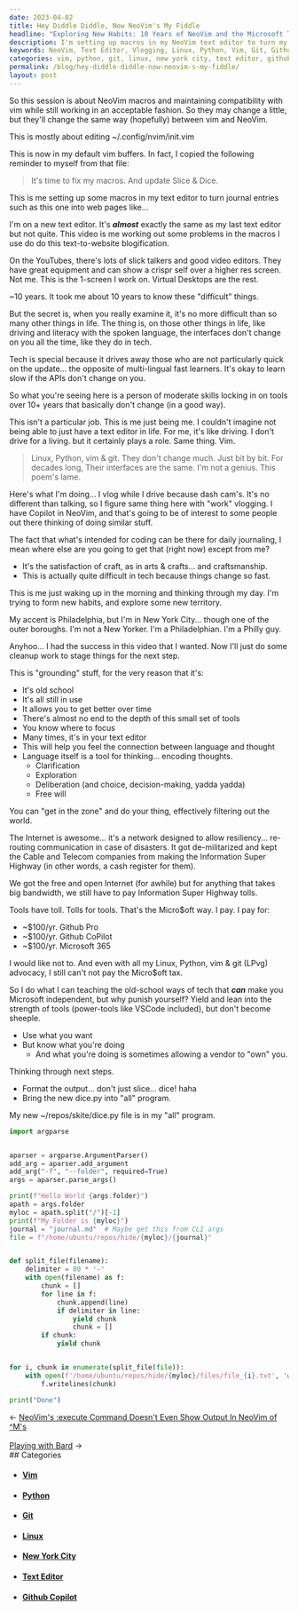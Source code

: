 ```yaml
---
date: 2023-04-02
title: Hey Diddle Diddle, Now NeoVim's My Fiddle
headline: "Exploring New Habits: 10 Years of NeoVim and the Microsoft Tax"
description: I'm setting up macros in my NeoVim text editor to turn my journal entries into web pages. After 10 years of using this text editor, I'm vlogging the process and exploring new habits. As an advocate for Linux, Python, vim, and git, I still have to pay a Microsoft tax for tools like Github Pro, Github CoPilot, and Microsoft 365. I'm currently formatting the output of a new dice.py file.
keywords: NeoVim, Text Editor, Vlogging, Linux, Python, Vim, Git, Github Pro, Github CoPilot, Microsoft 365, Philadelphia, New York City, Internet, Microsoft Independent, Old-School, Tech, Dice.py, Program
categories: vim, python, git, linux, new york city, text editor, github copilot
permalink: /blog/hey-diddle-diddle-now-neovim-s-my-fiddle/
layout: post
---
```




So this session is about NeoVim macros and maintaining compatibility with vim
while still working in an acceptable fashion. So they may change a little, but
they'll change the same way (hopefully) between vim and NeoVim.

This is mostly about editing ~/.config/nvim/init.vim

This is now in my default vim buffers. In fact, I copied the following reminder
to myself from that file:

> It's time to fix my macros. And update Slice & Dice.

This is me setting up some macros in my text editor to turn journal entries
such as this one into web pages like...

I'm on a new text editor. It's ***almost*** exactly the same as my last text
editor but not quite. This video is me working out some problems in the macros
I use do do this text-to-website blogification.

On the YouTubes, there's lots of slick talkers and good video editors. They
have great equipment and can show a crispr self over a higher res screen. Not
me. This is the 1-screen I work on. Virtual Desktops are the rest.

~10 years. It took me about 10 years to know these "difficult" things.

But the secret is, when you really examine it, it's no more difficult than so
many other things in life. The thing is, on those other things in life, like
driving and literacy with the spoken language, the interfaces don't change on
you all the time, like they do in tech.

Tech is special because it drives away those who are not particularly quick on
the update... the opposite of multi-lingual fast learners. It's okay to learn
slow if the APIs don't change on you.

So what you're seeing here is a person of moderate skills locking in on tools
over 10+ years that basically don't change (in a good way).

This isn't a particular job. This is me just being me. I couldn't imagine not
being able to just have a text editor in life. For me, it's like driving. I
don't drive for a living. but it certainly plays a role. Same thing. Vim.

> Linux, Python, vim & git.
> They don't change much.
> Just bit by bit.
> For decades long,
> Their interfaces are the same.
> I'm not a genius.
> This poem's lame.

Here's what I'm doing... I vlog while I drive because dash cam's. It's no
different than talking, so I figure same thing here with "work" vlogging. I
have Copilot in NeoVim, and that's going to be of interest to some people out
there thinking of doing similar stuff.

The fact that what's intended for coding can be there for daily journaling, I
mean where else are you going to get that (right now) except from me?

- It's the satisfaction of craft, as in arts & crafts... and craftsmanship.
- This is actually quite difficult in tech because things change so fast.

This is me just waking up in the morning and thinking through my day. I'm
trying to form new habits, and explore some new territory.

My accent is Philadelphia, but I'm in New York City... though one of the outer
boroughs. I'm not a New Yorker. I'm a Philadelphian. I'm a Philly guy.

Anyhoo... I had the success in this video that I wanted. Now I'll just do some
cleanup work to stage things for the next step.

This is "grounding" stuff, for the very reason that it's:

- It's old school
- It's all still in use
- It allows you to get better over time
- There's almost no end to the depth of this small set of tools
- You know where to focus
- Many times, it's in your text editor
- This will help you feel the connection between language and thought
- Language itself is a tool for thinking... encoding thoughts.
  - Clarification
  - Exploration
  - Deliberation (and choice, decision-making, yadda yadda)
  - Free will

You can "get in the zone" and do your thing, effectively filtering out the
world.

The Internet is awesome... it's a network designed to allow resiliency...
re-routing communication in case of disasters. It got de-militarized and kept
the Cable and Telecom companies from making the Information Super Highway (in
other words, a cash register for them).

We got the free and open Internet (for awhile) but for anything that takes big
bandwidth, we still have to pay Information Super Highway tolls.

Tools have toll. Tolls for tools. That's the Micro$oft way. I pay. I pay for:

- ~$100/yr. Github Pro
- ~$100/yr. Github CoPilot
- ~$100/yr. Microsoft 365

I would like not to. And even with all my Linux, Python, vim & git (LPvg)
advocacy, I still can't not pay the Micro$oft tax.

So I do what I can teaching the old-school ways of tech that ***can*** make you
Microsoft independent, but why punish yourself? Yield and lean into the
strength of tools (power-tools like VSCode included), but don't become sheeple.

- Use what you want
- But know what you're doing
  - And what you're doing is sometimes allowing a vendor to "own" you.

Thinking through next steps.

- Format the output... don't just slice... dice! haha
- Bring the new dice.py into "all" program.

My new ~/repos/skite/dice.py file is in my "all" program.

```python
import argparse


aparser = argparse.ArgumentParser()
add_arg = aparser.add_argument
add_arg("-f", "--folder", required=True)
args = aparser.parse_args()

print(f"Hello World {args.folder}")
apath = args.folder
myloc = apath.split("/")[-1]
print(f"My Folder is {myloc}")
journal = "journal.md"  # Maybe get this from CLI args
file = f"/home/ubuntu/repos/hide/{myloc}/{journal}"


def split_file(filename):
    delimiter = 80 * '-'
    with open(filename) as f:
        chunk = []
        for line in f:
            chunk.append(line)
            if delimiter in line:
                yield chunk
                chunk = []
        if chunk:
            yield chunk


for i, chunk in enumerate(split_file(file)):
    with open(f'/home/ubuntu/repos/hide/{myloc}/files/file_{i}.txt', 'w') as f:
        f.writelines(chunk)

print("Done")
```


<div class="arrow-links"><div class="post-nav-prev"><span class="arrow">&larr;&nbsp;</span><a href="/blog/neovim-s-execute-command-doesn-t-even-show-output-in-neovim-of-m-s/">NeoVim's :execute Command Doesn't Even Show Output In NeoVim of ^M's</a></div> &nbsp; <div class="post-nav-next"><a href="/blog/playing-with-bard/">Playing with Bard</a><span class="arrow">&nbsp;&rarr;</span></div></div>
## Categories

<ul>
<li><h4><a href='/vim/'>Vim</a></h4></li>
<li><h4><a href='/python/'>Python</a></h4></li>
<li><h4><a href='/git/'>Git</a></h4></li>
<li><h4><a href='/linux/'>Linux</a></h4></li>
<li><h4><a href='/new-york-city/'>New York City</a></h4></li>
<li><h4><a href='/text-editor/'>Text Editor</a></h4></li>
<li><h4><a href='/github-copilot/'>Github Copilot</a></h4></li></ul>
